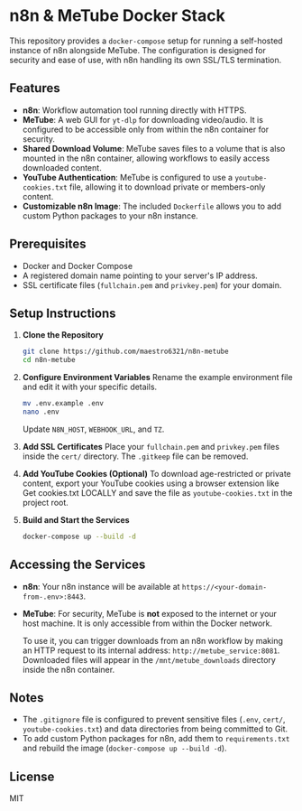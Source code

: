 # n8n & MeTube Docker Stack

This repository provides a `docker-compose` setup for running a self-hosted instance of n8n alongside MeTube. The configuration is designed for security and ease of use, with n8n handling its own SSL/TLS termination.

## Features

- **n8n**: Workflow automation tool running directly with HTTPS.
- **MeTube**: A web GUI for `yt-dlp` for downloading video/audio. It is configured to be accessible only from within the n8n container for security.
- **Shared Download Volume**: MeTube saves files to a volume that is also mounted in the n8n container, allowing workflows to easily access downloaded content.
- **YouTube Authentication**: MeTube is configured to use a `youtube-cookies.txt` file, allowing it to download private or members-only content.
- **Customizable n8n Image**: The included `Dockerfile` allows you to add custom Python packages to your n8n instance.

## Prerequisites

- Docker and Docker Compose
- A registered domain name pointing to your server's IP address.
- SSL certificate files (`fullchain.pem` and `privkey.pem`) for your domain.

## Setup Instructions

1.  **Clone the Repository**
    ```sh
    git clone https://github.com/maestro6321/n8n-metube
    cd n8n-metube
    ```

2.  **Configure Environment Variables**
    Rename the example environment file and edit it with your specific details.
    ```sh
    mv .env.example .env
    nano .env
    ```
    Update `N8N_HOST`, `WEBHOOK_URL`, and `TZ`.

3.  **Add SSL Certificates**
    Place your `fullchain.pem` and `privkey.pem` files inside the `cert/` directory. The `.gitkeep` file can be removed.

4.  **Add YouTube Cookies (Optional)**
    To download age-restricted or private content, export your YouTube cookies using a browser extension like Get cookies.txt LOCALLY and save the file as `youtube-cookies.txt` in the project root.

5.  **Build and Start the Services**
    ```sh
    docker-compose up --build -d
    ```

## Accessing the Services

*   **n8n**:
    Your n8n instance will be available at `https://<your-domain-from-.env>:8443`.

*   **MeTube**:
    For security, MeTube is **not** exposed to the internet or your host machine. It is only accessible from within the Docker network.

    To use it, you can trigger downloads from an n8n workflow by making an HTTP request to its internal address: `http://metube_service:8081`. Downloaded files will appear in the `/mnt/metube_downloads` directory inside the n8n container.

## Notes

- The `.gitignore` file is configured to prevent sensitive files (`.env`, `cert/`, `youtube-cookies.txt`) and data directories from being committed to Git.
- To add custom Python packages for n8n, add them to `requirements.txt` and rebuild the image (`docker-compose up --build -d`).

## License

MIT